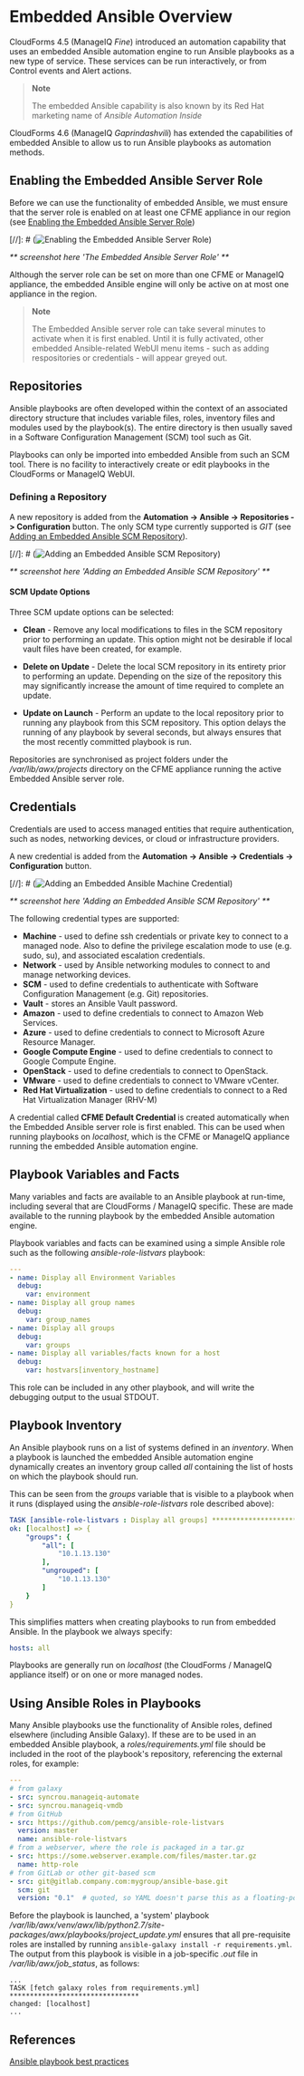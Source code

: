 # Embedded Ansible Overview

CloudForms 4.5 (ManageIQ *Fine*) introduced an automation capability that uses an embedded Ansible automation engine to run Ansible playbooks as a new type of service. These services can be run interactively, or from Control events and Alert actions.

> **Note**
> 
> The embedded Ansible capability is also known by its Red Hat marketing name of *Ansible Automation Inside*

CloudForms 4.6 (ManageIQ *Gaprindashvili*) has extended the capabilities of embedded Ansible to allow us to run Ansible playbooks as automation methods.

## Enabling the Embedded Ansible Server Role

Before we can use the functionality of embedded Ansible, we must ensure that the server role is enabled on at least one CFME appliance in our region (see [Enabling the Embedded Ansible Server Role](#i1))

[//]: # (![Enabling the Embedded Ansible Server Role](images/ss1.png))

_** screenshot here 'The Embedded Ansible Server Role' **_

Although the server role can be set on more than one CFME or ManageIQ appliance, the embedded Ansible engine will only be active on at most one appliance in the region.

> **Note**
> 
> The Embedded Ansible server role can take several minutes to activate when it is first enabled. Until it is fully activated, other embedded Ansible-related WebUI menu items - such as adding respositories or credentials - will appear greyed out.
 

## Repositories

Ansible playbooks are often developed within the context of an associated directory structure that includes variable files, roles, inventory files and modules used by the playbook(s). The entire directory is then usually saved in a Software Configuration Management (SCM) tool such as Git.

Playbooks can only be imported into embedded Ansible from such an SCM tool. There is no facility to interactively create or edit playbooks in the CloudForms or ManageIQ WebUI.

### Defining a Repository

A new repository is added from the **Automation -> Ansible -> Repositories -> Configuration** button. The only SCM type currently supported is _GIT_ (see [Adding an Embedded Ansible SCM Repository](#i1)).

[//]: # (![Adding an Embedded Ansible SCM Repository](images/oss2.png))

_** screenshot here 'Adding an Embedded Ansible SCM Repository' **_

#### SCM Update Options

Three SCM update options can be selected:

* **Clean** - Remove any local modifications to files in the SCM repository prior to performing an update. This option might not be desirable if local vault files have been created, for example.

* **Delete on Update** - Delete the local SCM repository in its entirety prior to performing an update. Depending on the size of the repository this may significantly increase the amount of time required to complete an update.

* **Update on Launch** - Perform an update to the local repository prior to running any playbook from this SCM repository. This option delays the running of any playbook by several seconds, but always ensures that the most recently committed playbook is run.

Repositories are synchronised as project folders under the _/var/lib/awx/projects_ directory on the CFME appliance running the active Embedded Ansible server role.

## Credentials

Credentials are used to access managed entities that require authentication, such as nodes, networking devices, or cloud or infrastructure providers.

A new credential is added from the **Automation -> Ansible -> Credentials -> Configuration** button.

[//]: # (![Adding an Embedded Ansible Machine Credential](images/oss4.png))

_** screenshot here 'Adding an Embedded Ansible SCM Repository' **_


The following credential types are supported:

* **Machine** - used to define ssh credentials or private key to connect to a managed node. Also to define the privilege escalation mode to use (e.g. sudo, su), and associated escalation credentials.
* **Network** - used by Ansible networking modules to connect to and manage networking devices.
* **SCM** - used to define credentials to authenticate with Software Configuration Management (e.g. Git) repositories.
* **Vault** - stores an Ansible Vault password.
* **Amazon** - used to define credentials to connect to Amazon Web Services.
* **Azure** - used to define credentials to connect to Microsoft Azure Resource Manager.
* **Google Compute Engine** - used to define credentials to connect to Google Compute Engine.
* **OpenStack** -  used to define credentials to connect to OpenStack.
* **VMware** - used to define credentials to connect to VMware vCenter.
* **Red Hat Virtualization** - used to define credentials to connect to a Red Hat Virtualization Manager (RHV-M)

A credential called **CFME Default Credential** is created automatically when the Embedded Ansible server role is first enabled. This can be used when running playbooks on _localhost_, which is the CFME or ManageIQ appliance running the embedded Ansible automation engine.

## Playbook Variables and Facts

Many variables and facts are available to an Ansible playbook at run-time, including several that are CloudForms / ManageIQ specific. These are made available to the running playbook by the embedded Ansible automation engine.

Playbook variables and facts can be examined using a simple Ansible role such as the following _ansible-role-listvars_ playbook:

``` yaml
---
- name: Display all Environment Variables
  debug:
    var: environment
- name: Display all group names
  debug:
    var: group_names
- name: Display all groups
  debug:
    var: groups
- name: Display all variables/facts known for a host
  debug:
    var: hostvars[inventory_hostname]
```
This role can be included in any other playbook, and will write the debugging output to the usual STDOUT.

## Playbook Inventory

An Ansible playbook runs on a list of systems defined in an _inventory_. When a playbook is launched the embedded Ansible automation engine dynamically creates an inventory group called _all_ containing the list of hosts on which the playbook should run.

This can be seen from the _groups_ variable that is visible to a playbook when it runs (displayed using the _ansible-role-listvars_ role described above):

``` yaml
TASK [ansible-role-listvars : Display all groups] ******************************
ok: [localhost] => {
    "groups": {
        "all": [
            "10.1.13.130"
        ],
        "ungrouped": [
            "10.1.13.130"
        ]
    }
}
```

This simplifies matters when creating playbooks to run from embedded Ansible. In the playbook we always specify:

``` yaml
hosts: all
```

Playbooks are generally run on _localhost_ (the CloudForms / ManageIQ appliance itself) or on one or more managed nodes.

## Using Ansible Roles in Playbooks

Many Ansible playbooks use the functionality of Ansible roles, defined elsewhere (including Ansible Galaxy). If these are to be used in an embedded Ansible playbook, a _roles/requirements.yml_ file should be included in the root of the playbook's repository, referencing the external roles, for example:

``` yaml
---
# from galaxy
- src: syncrou.manageiq-automate
- src: syncrou.manageiq-vmdb
# from GitHub
- src: https://github.com/pemcg/ansible-role-listvars
  version: master
  name: ansible-role-listvars
# from a webserver, where the role is packaged in a tar.gz
- src: https://some.webserver.example.com/files/master.tar.gz
  name: http-role
# from GitLab or other git-based scm
- src: git@gitlab.company.com:mygroup/ansible-base.git
  scm: git
  version: "0.1"  # quoted, so YAML doesn't parse this as a floating-point value
```

Before the playbook is launched, a 'system' playbook _/var/lib/awx/venv/awx/lib/python2.7/site-packages/awx/playbooks/project\_update.yml_ ensures that all pre-requisite roles are installed by running `ansible-galaxy install -r requirements.yml`. The output from this playbook is visible in a job-specific _.out_ file in _/var/lib/awx/job\_status_, as follows:

```
...
TASK [fetch galaxy roles from requirements.yml] ********************************
changed: [localhost]
...
```

## References

[Ansible playbook best practices](https://docs.ansible.com/ansible/latest/user_guide/playbooks_best_practices.html)